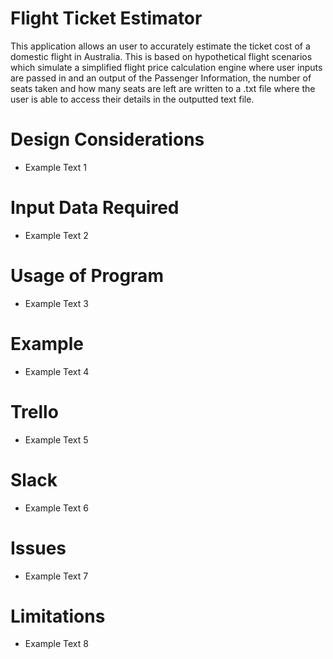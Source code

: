 # Flight Ticket Estimator

This application allows an user to accurately estimate the ticket cost of a domestic flight in Australia. This is based on hypothetical flight scenarios which simulate a simplified flight price calculation engine where user inputs are passed in and an output of the Passenger Information, the number of seats taken and how many seats are left are written to a .txt file where the user is able to access their details in the outputted text file.

# Design Considerations

- Example Text 1

# Input Data Required

- Example Text 2

# Usage of Program

- Example Text 3

# Example

- Example Text 4

# Trello

- Example Text 5

# Slack

- Example Text 6

# Issues

- Example Text 7

# Limitations

- Example Text 8